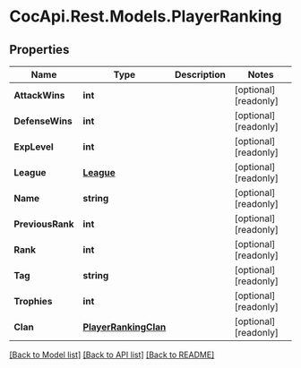 # CocApi.Rest.Models.PlayerRanking

## Properties

Name | Type | Description | Notes
------------ | ------------- | ------------- | -------------
**AttackWins** | **int** |  | [optional] [readonly] 
**DefenseWins** | **int** |  | [optional] [readonly] 
**ExpLevel** | **int** |  | [optional] [readonly] 
**League** | [**League**](League.md) |  | [optional] [readonly] 
**Name** | **string** |  | [optional] [readonly] 
**PreviousRank** | **int** |  | [optional] [readonly] 
**Rank** | **int** |  | [optional] [readonly] 
**Tag** | **string** |  | [optional] [readonly] 
**Trophies** | **int** |  | [optional] [readonly] 
**Clan** | [**PlayerRankingClan**](PlayerRankingClan.md) |  | [optional] [readonly] 

[[Back to Model list]](../../README.md#documentation-for-models) [[Back to API list]](../../README.md#documentation-for-api-endpoints) [[Back to README]](../../README.md)

